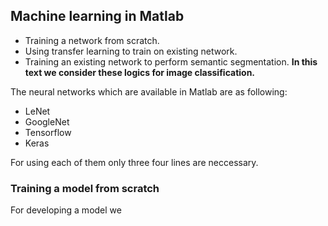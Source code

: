 ## Machine learning in Matlab

 - Training a network from scratch.
 - Using transfer learning to train on existing network.
 - Training an existing network to perform semantic segmentation.
**In this text we consider these logics for image classification.**

The neural networks which are available in Matlab are as following:

 - LeNet
 - GoogleNet
 - Tensorflow
 - Keras 

For using each of them only three four lines are neccessary.

### Training a model from scratch

For developing a model we
<!--stackedit_data:
eyJoaXN0b3J5IjpbLTEyMjg5MjAyOTgsMTkwMTk5MDc1M119
-->